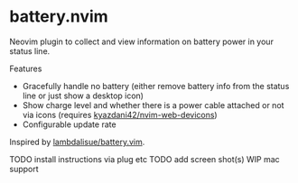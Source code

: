 # battery.nvim
Neovim plugin to collect and view information on battery power in your status line.

Features
- Gracefully handle no battery (either remove battery info from the status line or just show a desktop icon)
- Show charge level and whether there is a power cable attached or not via icons (requires [kyazdani42/nvim-web-devicons](https://github.com/kyazdani42/nvim-web-devicons))
- Configurable update rate

Inspired by [lambdalisue/battery.vim](https://github.com/lambdalisue/battery.vim).

TODO install instructions via plug etc
TODO add screen shot(s)
WIP mac support

